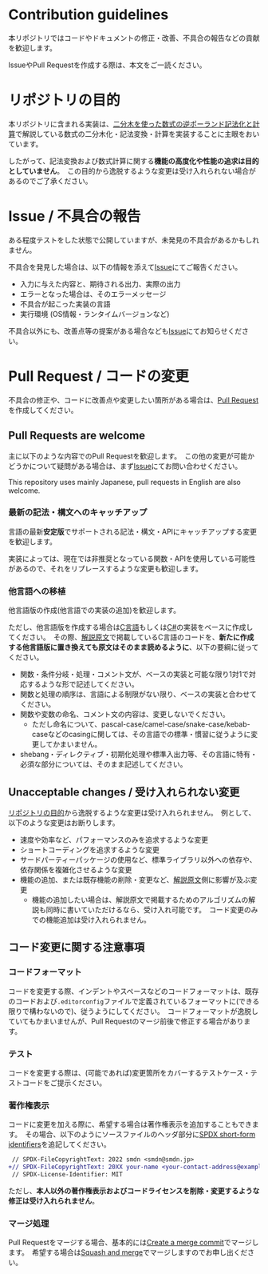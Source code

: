 # Contribution guidelines
本リポジトリではコードやドキュメントの修正・改善、不具合の報告などの貢献を歓迎します。

IssueやPull Requestを作成する際は、本文をご一読ください。

# リポジトリの目的
本リポジトリに含まれる実装は、[二分木を使った数式の逆ポーランド記法化と計算](https://smdn.jp/programming/tips/polish/)で解説している数式の二分木化・記法変換・計算を実装することに主眼をおいています。

したがって、記法変換および数式計算に関する**機能の高度化や性能の追求は目的としていません**。　この目的から逸脱するような変更は受け入れられない場合があるのでご了承ください。

# Issue / 不具合の報告
ある程度テストをした状態で公開していますが、未発見の不具合があるかもしれません。

不具合を発見した場合は、以下の情報を添えて[Issue](/issues/)にてご報告ください。
- 入力に与えた内容と、期待される出力、実際の出力
- エラーとなった場合は、そのエラーメッセージ
- 不具合が起こった実装の言語
- 実行環境 (OS情報・ランタイムバージョンなど)

不具合以外にも、改善点等の提案がある場合なども[Issue](/issues/)にてお知らせください。

# Pull Request / コードの変更
不具合の修正や、コードに改善点や変更したい箇所がある場合は、[Pull Request](/pulls/)を作成してください。

## Pull Requests are welcome
主に以下のような内容でのPull Requestを歓迎します。　この他の変更が可能かどうかについて疑問がある場合は、まず[Issue](/issues/)にてお問い合わせください。

This repository uses mainly Japanese, pull requests in English are also welcome.

### 最新の記法・構文へのキャッチアップ
言語の最新**安定版**でサポートされる記法・構文・APIにキャッチアップする変更を歓迎します。

実装によっては、現在では非推奨となっている関数・APIを使用している可能性があるので、それをリプレースするような変更も歓迎します。

### 他言語への移植
他言語版の作成(他言語での実装の追加)を歓迎します。

ただし、他言語版を作成する場合は[C言語](/src/impls/c/)もしくは[C#](/src/impls/csharp/)の実装をベースに作成してください。　その際、[解説原文](https://smdn.jp/programming/tips/polish/)で掲載しているC言語のコードを、**新たに作成する他言語版に置き換えても原文はそのまま読めるように**、以下の要綱に従ってください。

- 関数・条件分岐・処理・コメント文が、ベースの実装と可能な限り1対1で対応するような形で記述してください。
- 関数と処理の順序は、言語による制限がない限り、ベースの実装と合わせてください。
- 関数や変数の命名、コメント文の内容は、変更しないでください。
  - ただし命名について、pascal-case/camel-case/snake-case/kebab-caseなどのcasingに関しては、その言語での標準・慣習に従うように変更してかまいません。
- shebang・ディレクティブ・初期化処理や標準入出力等、その言語に特有・必須な部分については、そのまま記述してください。

## Unacceptable changes / 受け入れられない変更
[リポジトリの目的](#リポジトリの目的)から逸脱するような変更は受け入れられません。　例として、以下のような変更はお断りします。

- 速度や効率など、パフォーマンスのみを追求するような変更
- ショートコーディングを追求するような変更
- サードパーティーパッケージの使用など、標準ライブラリ以外への依存や、依存関係を複雑化させるような変更
- 機能の追加、または既存機能の削除・変更など、[解説原文](https://smdn.jp/programming/tips/polish/)側に影響が及ぶ変更
  - 機能の追加したい場合は、解説原文で掲載するためのアルゴリズムの解説も同時に書いていただけるなら、受け入れ可能です。　コード変更のみでの機能追加は受け入れられません。

## コード変更に関する注意事項

### コードフォーマット
コードを変更する際、インデントやスペースなどのコードフォーマットは、既存のコードおよび`.editorconfig`ファイルで定義されているフォーマットに(できる限りで構わないので)、従うようにしてください。　コードフォーマットが逸脱していてもかまいませんが、Pull Requestのマージ前後で修正する場合があります。

### テスト
コードを変更する際は、(可能であれば)変更箇所をカバーするテストケース・テストコードをご提示ください。

### 著作権表示
コードに変更を加える際に、希望する場合は著作権表示を追加することもできます。　その場合、以下のようにソースファイルのヘッダ部分に[SPDX short-form identifiers](https://spdx.dev/ids/)を追記してください。

```diff
 // SPDX-FileCopyrightText: 2022 smdn <smdn@smdn.jp>
+// SPDX-FileCopyrightText: 20XX your-name <your-contact-address@example.jp>
 // SPDX-License-Identifier: MIT
```

ただし、**本人以外の著作権表示およびコードライセンスを削除・変更するような修正は受け入れられません**。

### マージ処理
Pull Requestをマージする場合、基本的には[Create a merge commit](https://docs.github.com/ja/pull-requests/collaborating-with-pull-requests/incorporating-changes-from-a-pull-request/about-pull-request-merges)でマージします。　希望する場合は[Squash and merge](https://docs.github.com/ja/pull-requests/collaborating-with-pull-requests/incorporating-changes-from-a-pull-request/about-pull-request-merges#squash-and-merge-your-pull-request-commits)でマージしますのでお申し出ください。

